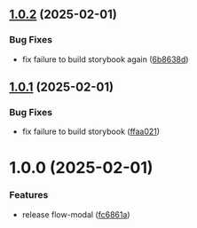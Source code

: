 ## [1.0.2](https://github.com/yujiosaka/flow-modal/compare/v1.0.1...v1.0.2) (2025-02-01)

### Bug Fixes

- fix failure to build storybook again ([6b8638d](https://github.com/yujiosaka/flow-modal/commit/6b8638d915501dbfeac845668258a3dc9ccc3a20))

## [1.0.1](https://github.com/yujiosaka/flow-modal/compare/v1.0.0...v1.0.1) (2025-02-01)

### Bug Fixes

- fix failure to build storybook ([ffaa021](https://github.com/yujiosaka/flow-modal/commit/ffaa02153f65d19f4ce0e5cefd2ddcb23ac5bd55))

# 1.0.0 (2025-02-01)

### Features

- release flow-modal ([fc6861a](https://github.com/yujiosaka/flow-modal/commit/fc6861a381fcf9b23683fec0a3588fcf2f63fb3c))
